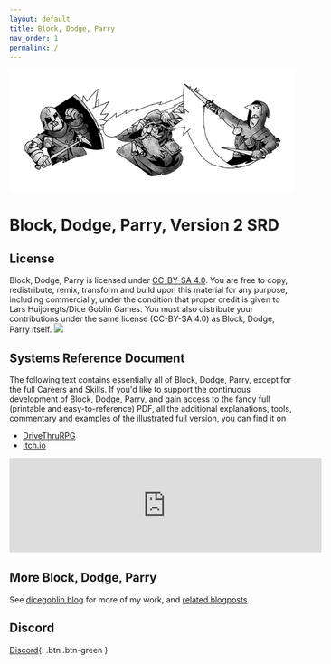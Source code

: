 ```yaml
---
layout: default
title: Block, Dodge, Parry
nav_order: 1
permalink: /
---
```

![](/BlockDodgeParryBanner.png)
# Block, Dodge, Parry, Version 2 SRD

## License
Block, Dodge, Parry is licensed under [CC-BY-SA 4.0](https://creativecommons.org/licenses/by-sa/4.0/).
You are free to copy, redistribute, remix, transform and build upon this material for any purpose, including commercially, under the condition that proper credit is given to Lars Huijbregts/Dice Goblin Games. You must also distribute your contributions under the same license (CC-BY-SA 4.0) as Block, Dodge, Parry itself.
[![](https://dicegoblin.blog/wp-content/uploads/2025/03/PODBanner.jpg)](https://dicegoblin.blog/block-dodge-parry-in-print/)
## Systems Reference Document
The following text contains essentially all of Block, Dodge, Parry, except for the full Careers and Skills.
If you'd like to support the continuous development of Block, Dodge, Parry, and gain access to the fancy full (printable and easy-to-reference) PDF, all the additional explanations, tools, commentary and examples of the illustrated full version, you can find it on
- [DriveThruRPG](https://www.drivethrurpg.com/product/425888/Block-Dodge-Parry--A-Levelless-Classless-Expansion-of-Cairn)
- [Itch.io](https://dicegoblingames.itch.io/block-dodge-parry)

<iframe frameborder="0" src="https://itch.io/embed/1836479?linkback=true" width="552" height="167"><a href="https://dicegoblingames.itch.io/block-dodge-parry">Block, Dodge, Parry - A Levelless, Classless Expansion of Cairn by Dice Goblin Games</a></iframe>

## More Block, Dodge, Parry
See [dicegoblin.blog](https://dicegoblin.blog/) for more of my work, and [related blogposts](https://dicegoblin.blog/category/block-dodge-parry/).

## Discord
[Discord](https://discord.gg/zB9PhT3chT){: .btn .btn-green }


